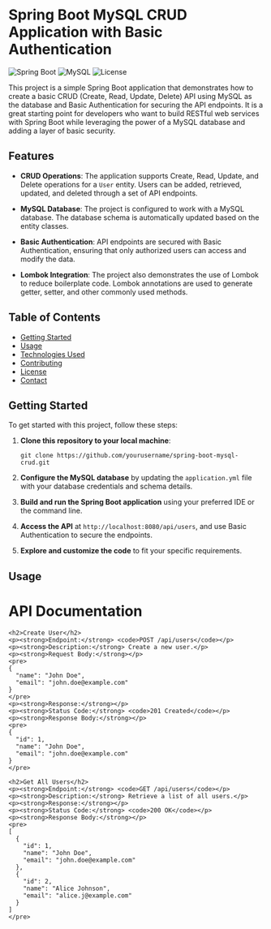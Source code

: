 # Spring Boot MySQL CRUD Application with Basic Authentication

![Spring Boot](https://img.shields.io/badge/Spring%20Boot-2.5.4-brightgreen)
![MySQL](https://img.shields.io/badge/MySQL-8.0.25-blue)
![License](https://img.shields.io/badge/License-MIT-yellow)

This project is a simple Spring Boot application that demonstrates how to create a basic CRUD (Create, Read, Update, Delete) API using MySQL as the database and Basic Authentication for securing the API endpoints. It is a great starting point for developers who want to build RESTful web services with Spring Boot while leveraging the power of a MySQL database and adding a layer of basic security.

## Features

- **CRUD Operations**: The application supports Create, Read, Update, and Delete operations for a `User` entity. Users can be added, retrieved, updated, and deleted through a set of API endpoints.

- **MySQL Database**: The project is configured to work with a MySQL database. The database schema is automatically updated based on the entity classes.

- **Basic Authentication**: API endpoints are secured with Basic Authentication, ensuring that only authorized users can access and modify the data.

- **Lombok Integration**: The project also demonstrates the use of Lombok to reduce boilerplate code. Lombok annotations are used to generate getter, setter, and other commonly used methods.

## Table of Contents

- [Getting Started](#getting-started)
- [Usage](#usage)
- [Technologies Used](#technologies-used)
- [Contributing](#contributing)
- [License](#license)
- [Contact](#contact)

## Getting Started

To get started with this project, follow these steps:

1. **Clone this repository to your local machine**:

    ```shell
    git clone https://github.com/yourusername/spring-boot-mysql-crud.git
    ```

2. **Configure the MySQL database** by updating the `application.yml` file with your database credentials and schema details.

3. **Build and run the Spring Boot application** using your preferred IDE or the command line.

4. **Access the API** at `http://localhost:8080/api/users`, and use Basic Authentication to secure the endpoints.

5. **Explore and customize the code** to fit your specific requirements.

## Usage

<h1>API Documentation</h1>

    <h2>Create User</h2>
    <p><strong>Endpoint:</strong> <code>POST /api/users</code></p>
    <p><strong>Description:</strong> Create a new user.</p>
    <p><strong>Request Body:</strong></p>
    <pre>
    {
      "name": "John Doe",
      "email": "john.doe@example.com"
    }
    </pre>
    <p><strong>Response:</strong></p>
    <p><strong>Status Code:</strong> <code>201 Created</code></p>
    <p><strong>Response Body:</strong></p>
    <pre>
    {
      "id": 1,
      "name": "John Doe",
      "email": "john.doe@example.com"
    }
    </pre>

    <h2>Get All Users</h2>
    <p><strong>Endpoint:</strong> <code>GET /api/users</code></p>
    <p><strong>Description:</strong> Retrieve a list of all users.</p>
    <p><strong>Response:</strong></p>
    <p><strong>Status Code:</strong> <code>200 OK</code></p>
    <p><strong>Response Body:</strong></p>
    <pre>
    [
      {
        "id": 1,
        "name": "John Doe",
        "email": "john.doe@example.com"
      },
      {
        "id": 2,
        "name": "Alice Johnson",
        "email": "alice.j@example.com"
      }
    ]
    </pre>
